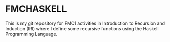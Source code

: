 # FMCHASKELL

This is my git repository for FMC1 activities in Introduction to Recursion and Induction (IRI) where I define some recursive functions using the Haskell Programming Language.
